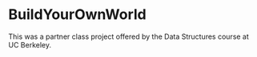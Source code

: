 # BuildYourOwnWorld
This was a partner class project offered by the Data Structures course at UC Berkeley.
